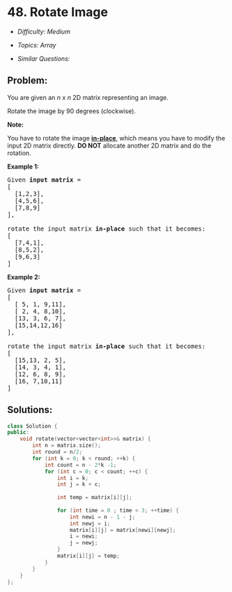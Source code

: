 # 48. Rotate Image

* *Difficulty: Medium*

* *Topics: Array*

* *Similar Questions:*

## Problem:

<p>You are given an <em>n</em> x <em>n</em> 2D matrix representing an image.</p>

<p>Rotate the image by 90 degrees (clockwise).</p>

<p><strong>Note:</strong></p>

<p>You have to rotate the image <a href="https://en.wikipedia.org/wiki/In-place_algorithm" target="_blank"><strong>in-place</strong></a>, which means you have to modify the input 2D matrix directly. <strong>DO NOT</strong> allocate another 2D matrix and do the rotation.</p>

<p><strong>Example 1:</strong></p>

<pre>
Given <strong>input matrix</strong> = 
[
  [1,2,3],
  [4,5,6],
  [7,8,9]
],

rotate the input matrix <strong>in-place</strong> such that it becomes:
[
  [7,4,1],
  [8,5,2],
  [9,6,3]
]
</pre>

<p><strong>Example 2:</strong></p>

<pre>
Given <strong>input matrix</strong> =
[
  [ 5, 1, 9,11],
  [ 2, 4, 8,10],
  [13, 3, 6, 7],
  [15,14,12,16]
], 

rotate the input matrix <strong>in-place</strong> such that it becomes:
[
  [15,13, 2, 5],
  [14, 3, 4, 1],
  [12, 6, 8, 9],
  [16, 7,10,11]
]
</pre>

## Solutions:

```c++
class Solution {
public:
    void rotate(vector<vector<int>>& matrix) {
        int n = matrix.size();
        int round = n/2;
        for (int k = 0; k < round; ++k) {
            int count = n - 2*k -1;
            for (int c = 0; c < count; ++c) {
                int i = k;
                int j = k + c;
                
                int temp = matrix[i][j];
                
                for (int time = 0 ; time < 3; ++time) {
                    int newi = n - 1 - j;
                    int newj = i;
                    matrix[i][j] = matrix[newi][newj];
                    i = newi;
                    j = newj;
                }
                matrix[i][j] = temp;  
            }
        } 
    }
};
```
